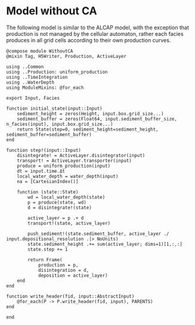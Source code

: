 # Model without CA

The following model is similar to the ALCAP model, with the exception that production is not managed by the cellular automaton, rather each facies produces in all grid cells according to their own production curves.

``` {.julia file=src/Models/WithoutCA.jl}
@compose module WithoutCA
@mixin Tag, H5Writer, Production, ActiveLayer

using ..Common
using ..Production: uniform_production
using ..TimeIntegration
using ..WaterDepth
using ModuleMixins: @for_each

export Input, Facies

function initial_state(input::Input)
    sediment_height = zeros(Height, input.box.grid_size...)
    sediment_buffer = zeros(Float64, input.sediment_buffer_size, n_facies(input), input.box.grid_size...)
    return State(step=0, sediment_height=sediment_height, sediment_buffer=sediment_buffer)
end

function step!(input::Input)
    disintegrate! = ActiveLayer.disintegrator(input)
    transport! = ActiveLayer.transporter(input)
    produce = uniform_production(input)
    dt = input.time.Δt
    local_water_depth = water_depth(input)
    na = [CartesianIndex()]

    function (state::State)
        wd = local_water_depth(state)
        p = produce(state, wd)
        d = disintegrate!(state)

        active_layer = p .+ d
        transport!(state, active_layer)

        push_sediment!(state.sediment_buffer, active_layer ./ input.depositional_resolution .|> NoUnits)
        state.sediment_height .+= sum(active_layer; dims=1)[1,:,:]
        state.step += 1

        return Frame(
            production = p,
            disintegration = d,
            deposition = active_layer)
    end
end

function write_header(fid, input::AbstractInput)
    @for_each(P -> P.write_header(fid, input), PARENTS)
end

end
```
